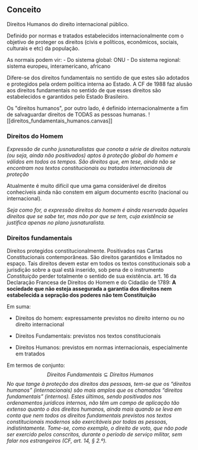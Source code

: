 ## Conceito

Direitos Humanos do direito internacional público. 

Definido por normas e tratados estabelecidos internacionalmente com o objetivo de proteger os direitos (civis e políticos, econômicos, sociais, culturais e etc) da população. 

As normais podem vir:
	- Do sistema global: ONU 
	- Do sistema regional: sistema europeu, interamericano, africano

Difere-se dos direitos fundamentais no sentido de que estes são adotados e protegidos pela ordem política interna ao Estado. A CF de 1988 faz alusão aos direitos fundamentais no sentido de que esses direitos são estabelecidos e garantidos pelo Estado Brasileiro.

Os "direitos humanos", por outro lado, é definido internacionalmente a fim de salvaguardar direitos de TODAS as pessoas humanas. 
![[direitos_fundamentais_humanos.canvas]]

### Direitos do Homem 
*Expressão de cunho jusnaturalistas que conota a série de direitos naturais (ou seja, ainda não positivados) aptos à proteção global do homem e válidos em todos os tempos. São direitos que, em tese, ainda não se encontram nos textos constitucionais ou tratados internacionais de proteção*

Atualmente é muito difícil que uma gama considerável de direitos conhecíveis ainda não constem em algum documento escrito (nacional ou internacional). 

*Seja como for, a expressão direitos do homem é ainda reservada àqueles direitos que se sabe ter, mas não por que se tem, cuja existência se justifica apenas no plano jusnaturalista.* 

### Direitos fundamentais
Direitos protegidos constitucionalmente. Positivados nas Cartas Constitucionais contemporâneas. São direitos garantidos e limitados no espaço. Tais direitos devem estar em todos os textos constitucionais sob a jurisdição sobre a qual está inserido, sob pena de o instrumento *Constituição* perder totalmente o sentido de sua existência. 
	art. 16 da Declaração Francesa de Direitos do Homem e do Cidadão de 1789: 
		**A sociedade que não esteja assegurada a garantia dos direitos nem estabelecida a sepração dos poderes não tem Constituição**

Em suma: 
- Direitos do homem: expressamente previstos no direito interno ou no direito internacional
  
- Direitos Fundamentais: previstos nos textos constitucionais 
  
- Direitos Humanos: previstos em normas internacionais, especialmente em tratados

Em termos de conjunto: 
$$Direitos \ Fundamentais \subseteq Direitos \ Humanos$$
*No que tange à proteção dos direitos das pessoas, tem-se que os “direitos humanos” (internacionais) são mais amplos que os chamados “direitos fundamentais” (internos). Estes últimos, sendo positivados nos ordenamentos jurídicos internos, não têm um campo de aplicação tão extenso quanto o dos direitos humanos, ainda mais quando se leva em conta que nem todos os direitos fundamentais previstos nos textos constitucionais modernos são exercitáveis por todas as pessoas, indistintamente. Tome-se, como exemplo, o direito de voto, que não pode ser exercido pelos conscritos, durante o período de serviço militar, sem falar nos estrangeiros (CF, art. 14, § 2.º).*
